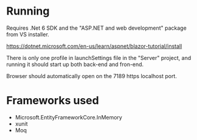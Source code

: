 # Running
Requires .Net 6 SDK and the "ASP.NET and web development" package from VS installer.

https://dotnet.microsoft.com/en-us/learn/aspnet/blazor-tutorial/install

There is only one profile in launchSettings file in the "Server" project, and running it should start up both back-end and fron-end.

Browser should automatically open on the 7189 https localhost port.

# Frameworks used
- Microsoft.EntityFrameworkCore.InMemory
- xunit
- Moq
